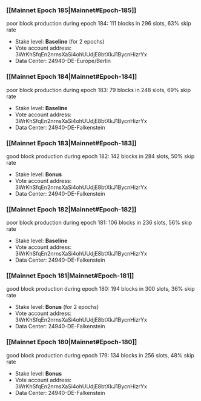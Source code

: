 ### [[Mainnet Epoch 185|Mainnet#Epoch-185]]
poor block production during epoch 184: 111 blocks in 296 slots, 63% skip rate 
* Stake level: **Baseline** (for 2 epochs)
* Vote account address: 3WrKhSfqEn2nrnsXaSi4ohUUdjE8btXkJ1BycnHizrYx
* Data Center: 24940-DE-Europe/Berlin
### [[Mainnet Epoch 184|Mainnet#Epoch-184]]
poor block production during epoch 183: 79 blocks in 248 slots, 69% skip rate 
* Stake level: **Baseline**
* Vote account address: 3WrKhSfqEn2nrnsXaSi4ohUUdjE8btXkJ1BycnHizrYx
* Data Center: 24940-DE-Falkenstein
### [[Mainnet Epoch 183|Mainnet#Epoch-183]]
good block production during epoch 182: 142 blocks in 284 slots, 50% skip rate
* Stake level: **Bonus**
* Vote account address: 3WrKhSfqEn2nrnsXaSi4ohUUdjE8btXkJ1BycnHizrYx
* Data Center: 24940-DE-Falkenstein
### [[Mainnet Epoch 182|Mainnet#Epoch-182]]
poor block production during epoch 181: 106 blocks in 236 slots, 56% skip rate 
* Stake level: **Baseline**
* Vote account address: 3WrKhSfqEn2nrnsXaSi4ohUUdjE8btXkJ1BycnHizrYx
* Data Center: 24940-DE-Falkenstein
### [[Mainnet Epoch 181|Mainnet#Epoch-181]]
good block production during epoch 180: 194 blocks in 300 slots, 36% skip rate
* Stake level: **Bonus** (for 2 epochs)
* Vote account address: 3WrKhSfqEn2nrnsXaSi4ohUUdjE8btXkJ1BycnHizrYx
* Data Center: 24940-DE-Falkenstein
### [[Mainnet Epoch 180|Mainnet#Epoch-180]]
good block production during epoch 179: 134 blocks in 256 slots, 48% skip rate
* Stake level: **Bonus**
* Vote account address: 3WrKhSfqEn2nrnsXaSi4ohUUdjE8btXkJ1BycnHizrYx
* Data Center: 24940-DE-Falkenstein